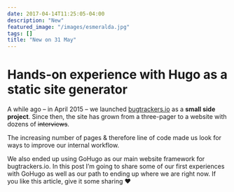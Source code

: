 ```yaml
---
date: 2017-04-14T11:25:05-04:00
description: "New"
featured_image: "/images/esmeralda.jpg"
tags: []
title: "New on 31 May"
---
```


# Hands-on experience with Hugo as a static site generator

A while ago – in April 2015 – we launched [bugtrackers.io](http://bugtrackers.io) as a **small side project**. Since then, the site has grown from a three-pager to a website with dozens of ~~interviews~~.

The increasing number of pages & therefore line of code made us look for ways to improve our internal workflow.

We also ended up using GoHugo as our main website framework for bugtrackers.io. In this post I’m going to share some of our first experiences with GoHugo as well as our path to ending up where we are right now.
If you like this article, give it some sharing ❤️
